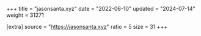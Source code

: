 +++
title = "jasonsanta.xyz"
date = "2022-06-10"
updated = "2024-07-14"
weight = 31271

[extra]
source = "https://jasonsanta.xyz"
ratio = 5
size = 31
+++
